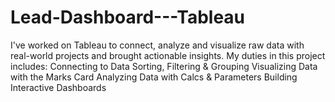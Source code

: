 # Lead-Dashboard---Tableau
I've worked on Tableau to connect, analyze and visualize raw data with real-world projects and brought actionable insights.
My duties in this project includes:
Connecting to Data
Sorting, Filtering & Grouping
Visualizing Data with the Marks Card
Analyzing Data with Calcs & Parameters
Building Interactive Dashboards
